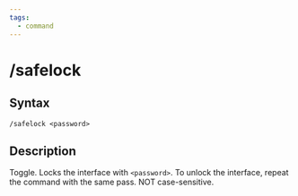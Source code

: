 ```yaml
---
tags:
  - command
---
```


# /safelock

## Syntax

<!--cmd-syntax-start-->
```eqcommand
/safelock <password>
```
<!--cmd-syntax-end-->

## Description

<!--cmd-desc-start-->
Toggle. Locks the interface with `<password>`. To unlock the interface, repeat the command with the same pass. NOT case-sensitive.
<!--cmd-desc-end-->